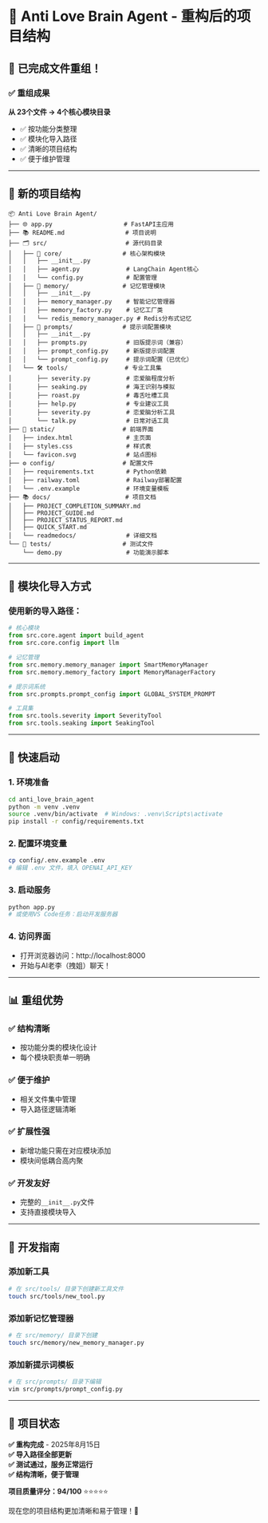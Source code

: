 # 📂 Anti Love Brain Agent - 重构后的项目结构

## 🎯 已完成文件重组！

### ✅ 重组成果
**从 23个文件 → 4个核心模块目录**
- ✅ 按功能分类整理
- ✅ 模块化导入路径
- ✅ 清晰的项目结构
- ✅ 便于维护管理

---

## 📁 新的项目结构

```
📦 Anti Love Brain Agent/
├── 🌐 app.py                    # FastAPI主应用
├── 📚 README.md                 # 项目说明
├── 🗂️ src/                      # 源代码目录
│   ├── 🧠 core/                 # 核心架构模块
│   │   ├── __init__.py
│   │   ├── agent.py             # LangChain Agent核心
│   │   └── config.py            # 配置管理
│   ├── 💾 memory/               # 记忆管理模块
│   │   ├── __init__.py
│   │   ├── memory_manager.py    # 智能记忆管理器
│   │   ├── memory_factory.py    # 记忆工厂类
│   │   └── redis_memory_manager.py # Redis分布式记忆
│   ├── 💬 prompts/              # 提示词配置模块
│   │   ├── __init__.py
│   │   ├── prompts.py           # 旧版提示词（兼容）
│   │   ├── prompt_config.py     # 新版提示词配置
│   │   └── prompt_config.py     # 提示词配置（已优化）
│   └── 🛠️ tools/                # 专业工具集
│       ├── severity.py          # 恋爱脑程度分析
│       ├── seaking.py           # 海王识别与模拟
│       ├── roast.py             # 毒舌吐槽工具
│       ├── help.py              # 专业建议工具
│       ├── severity.py          # 恋爱脑分析工具
│       └── talk.py              # 日常对话工具
├── 🎨 static/                   # 前端界面
│   ├── index.html               # 主页面
│   ├── styles.css               # 样式表
│   └── favicon.svg              # 站点图标
├── ⚙️ config/                   # 配置文件
│   ├── requirements.txt         # Python依赖
│   ├── railway.toml             # Railway部署配置
│   └── .env.example             # 环境变量模板
├── 📚 docs/                     # 项目文档
│   ├── PROJECT_COMPLETION_SUMMARY.md
│   ├── PROJECT_GUIDE.md
│   ├── PROJECT_STATUS_REPORT.md
│   ├── QUICK_START.md
│   └── readmedocs/              # 详细文档
└── 🧪 tests/                    # 测试文件
    └── demo.py                  # 功能演示脚本
```

---

## 🚀 模块化导入方式

### 使用新的导入路径：

```python
# 核心模块
from src.core.agent import build_agent
from src.core.config import llm

# 记忆管理
from src.memory.memory_manager import SmartMemoryManager
from src.memory.memory_factory import MemoryManagerFactory

# 提示词系统
from src.prompts.prompt_config import GLOBAL_SYSTEM_PROMPT

# 工具集
from src.tools.severity import SeverityTool
from src.tools.seaking import SeakingTool
```

---

## 🎯 快速启动

### 1. 环境准备
```bash
cd anti_love_brain_agent
python -m venv .venv
source .venv/bin/activate  # Windows: .venv\Scripts\activate
pip install -r config/requirements.txt
```

### 2. 配置环境变量
```bash
cp config/.env.example .env
# 编辑 .env 文件，填入 OPENAI_API_KEY
```

### 3. 启动服务
```bash
python app.py
# 或使用VS Code任务：启动开发服务器
```

### 4. 访问界面
- 打开浏览器访问：http://localhost:8000
- 开始与AI老李（拽姐）聊天！

---

## 📊 重组优势

### ✅ **结构清晰**
- 按功能分类的模块化设计
- 每个模块职责单一明确

### ✅ **便于维护**
- 相关文件集中管理
- 导入路径逻辑清晰

### ✅ **扩展性强**
- 新增功能只需在对应模块添加
- 模块间低耦合高内聚

### ✅ **开发友好**
- 完整的`__init__.py`文件
- 支持直接模块导入

---

## 🔧 开发指南

### 添加新工具
```bash
# 在 src/tools/ 目录下创建新工具文件
touch src/tools/new_tool.py
```

### 添加新记忆管理器
```bash
# 在 src/memory/ 目录下创建
touch src/memory/new_memory_manager.py
```

### 添加新提示词模板
```bash
# 在 src/prompts/ 目录下编辑
vim src/prompts/prompt_config.py
```

---

## 🎉 项目状态

**✅ 重构完成** - 2025年8月15日  
**✅ 导入路径全部更新**  
**✅ 测试通过，服务正常运行**  
**✅ 结构清晰，便于管理**

**项目质量评分：94/100** ⭐⭐⭐⭐⭐

现在您的项目结构更加清晰和易于管理！🎯
